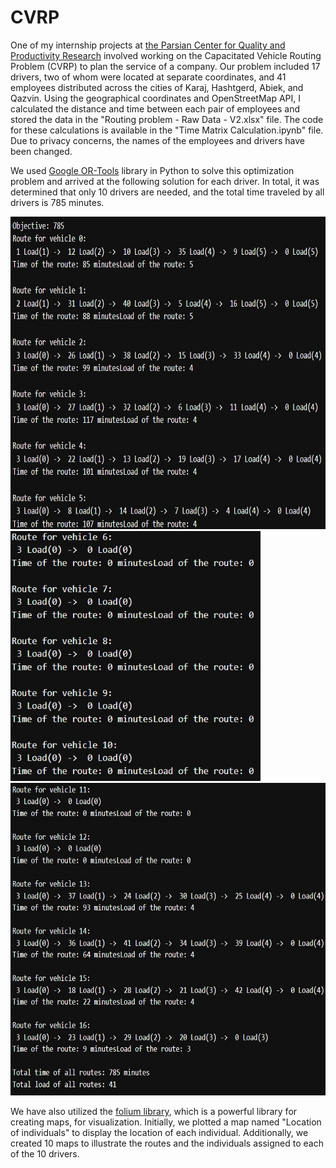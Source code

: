 # CVRP
One of my internship projects at [the Parsian Center for Quality and Productivity Research](https://pqprc.ac.ir/) involved working on the Capacitated Vehicle Routing Problem (CVRP) to plan the service of a company. Our problem included 17 drivers, two of whom were located at separate coordinates, and 41 employees distributed across the cities of Karaj, Hashtgerd, Abiek, and Qazvin. Using the geographical coordinates and OpenStreetMap API, I calculated the distance and time between each pair of employees and stored the data in the "Routing problem - Raw Data - V2.xlsx" file. The code for these calculations is available in the "Time Matrix Calculation.ipynb" file. Due to privacy concerns, the names of the employees and drivers have been changed.

We used [Google OR-Tools](https://developers.google.com/optimization/routing/cvrp) library in Python to solve this optimization problem and arrived at the following solution for each driver. In total, it was determined that only 10 drivers are needed, and the total time traveled by all drivers is 785 minutes.

<img src="https://github.com/ShayanDarabi/CVRP/blob/main/img/Solution_part1.jpg" alt="Alt Text" width="600" height="500">
<img src="https://github.com/ShayanDarabi/CVRP/blob/main/img/Solution_part2.jpg" alt="Alt Text" width="400" height="400">
<img src="https://github.com/ShayanDarabi/CVRP/blob/main/img/Solution_part3.jpg" alt="Alt Text" width="600" height="500">


We have also utilized the [folium library](https://python-visualization.github.io/folium/latest/), which is a powerful library for creating maps, for visualization. Initially, we plotted a map named "Location of individuals" to display the location of each individual. Additionally, we created 10 maps to illustrate the routes and the individuals assigned to each of the 10 drivers.




